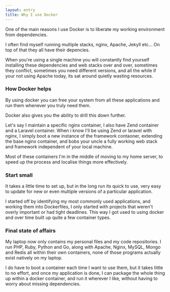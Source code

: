 ```yaml
---
layout: entry
title: Why I use Docker
---
```


One of the main reasons I use Docker is to liberate my working environment from dependencies.

I often find myself running multiple stacks, nginx, Apache, Jekyll etc... On top of that they all have their depencies.

When you're using a single machine you will constantly find yourself installing these dependencies and web stacks over and over, sometimes they conflict, sometimes you need different versions, and all the while if your not using Apache today, its sat around quietly wasting resources.

### How Docker helps
By using docker you can free your system from all these applications and run them whenever you truly need them.

Docker also gives you the ability to drill this down further.

Let's say I maintain a specific nginx container, I also have Zend container and a Laravel container. When i know I'll be using Zend or laravel with nginx, I simply boot a new instance of the framework contaoner, extending the base nginx container, and bobs your uncle a fully working web stack and framework independent of your local machine.

Most of these containers I'm in the middle of moving to my home server, to speed up the process and localise things more effectively.

### Start small
It takes a little time to set up, but in the long run its quick to use, very easy to update for new or even multiple versions of a particular application.

I started off by identifying my most commonly used applications, and working them into Dockerfiles, I only started with projects that weren't overly important or had tight deadlines. This
way I got used to using docker and over time built up quite a few container types.

### Final state of affairs
My laptop now only contains my personal files and my code repositories. I run PHP, Ruby, Python and Go, along with Apache, Nginx, MySQL, Mongo and Redis all within their own containers, none of those programs actually exist natively on my laptop.

I do have to boot a container each time I want to use them, but it takes little to no effort, and once my application is done, I can package the whole thing up within a docker container, and run it wherever I like, without having to worry about missing dependencies.
